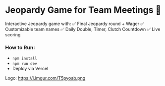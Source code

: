 # Jeopardy Game for Team Meetings 🎉

Interactive Jeopardy game with:
✅ Final Jeopardy round + Wager
✅ Customizable team names
✅ Daily Double, Timer, Clutch Countdown
✅ Live scoring

### How to Run:
- `npm install`
- `npm run dev`
- Deploy via Vercel

Logo: https://i.imgur.com/T5pyoab.png